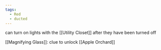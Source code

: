 ```yaml
---
tags:
  - Red
  - ducted
---
```

can turn on lights with the [[Utility Closet]] after they have been turned off

[[Magnifying Glass]]: clue to unlock [[Apple Orchard]]